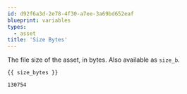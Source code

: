 ```yaml
---
id: d92f6a3d-2e78-4f30-a7ee-3a69bd652eaf
blueprint: variables
types:
  - asset
title: 'Size Bytes'
---
```

The file size of the asset, in bytes. Also available as `size_b`.

```
{{ size_bytes }}
```

``` .language-output
130754
```
